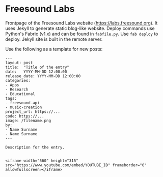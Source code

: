 # Freesound Labs

Frontpage of the Freesound Labs website (https://labs.freesound.org).
It uses Jekyll to generate static blog-like website.
Deploy commands use Python's Fabric (v1.x) and can be found in `fabfile.py`. Use `fab deploy` to deploy. 
Jekyll site is built in the remote server.

Use the following as a template for new posts:

```
---
layout: post
title:  "Title of the entry"
date:   YYYY-MM-DD 12:00:00
release_date: YYYY-MM-DD 12:00:00
categories: 
- Apps
- Research
- Educational
tags: 
- freesound-api
- music-creation
project_url: https://...
code: https://...
image: /filename.png
by: 
- Name Surname
- Name Surname
---

Description for the entry.


<iframe width="560" height="315" src="https://www.youtube.com/embed/YOUTUBE_ID" frameborder="0" allowfullscreen></iframe>


```
